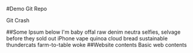 #Demo Git Repo

Git Crash

##Some Ipsum below
I'm baby offal raw denim neutra selfies, selvage before they sold out iPhone vape quinoa cloud bread sustainable thundercats farm-to-table woke
##Website contents
Basic web contents
